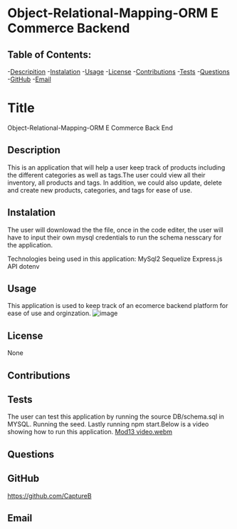 # Object-Relational-Mapping-ORM E Commerce Backend 

## Table of Contents: 
-[Descripition](#Description)
    -[Instalation](#Instalation)
    -[Usage](#Usage)
    -[License](#License)
    -[Contributions](#Contributions)
    -[Tests](#Tests)
    -[Questions](#Questions)
    -[GitHub](#GitHub)
    -[Email](#Email)
    
#  Title 
Object-Relational-Mapping-ORM E Commerce Back End

##  Description
This is an application that will help a user keep track of products including the different categories as well as tags.The user could view all their inventory, all products and tags. In addition, we could also update, delete and create new products, categories, and tags for ease of use.

## Instalation
The user will downlowad the the file, once in the code editer, the user will have to input their own mysql credentials to run the schema nesscary for the application.

Technologies being used in this application:
MySql2
Sequelize
Express.js API
dotenv

## Usage
This application is used to keep track of an ecomerce backend platform for ease of use and orginzation.
![image](https://user-images.githubusercontent.com/114364879/225115322-cddbac35-a58a-4204-b1dc-03826ed7e980.png)


## License
None

## Contributions


## Tests
The user can test this application by running the source DB/schema.sql in MYSQL. Running the seed. Lastly running npm start.Below is a video showing how to run this application.
[Mod13 video.webm](https://user-images.githubusercontent.com/114364879/225115708-71c4b3d0-d785-4094-9fe5-ed94a7b762f0.webm)


## Questions


## GitHub 
https://github.com/CaptureB

## Email
